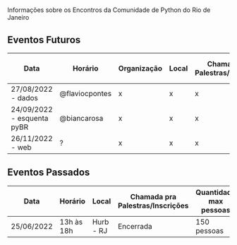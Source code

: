 # 
Informações sobre os Encontros da Comunidade de Python do Rio de Janeiro

## Eventos Futuros

| Data | Horário | Organização | Local | Chamada pra Palestras/Inscrições | Quantidade max pessoas |
| ---------- | ------------ | ------------ | ------------ | ----------- | ----------- |
| 27/08/2022 - dados | @flaviocpontes | x| x | x | x
| 24/09/2022 - esquenta pyBR | @biancarosa | x | x | x | x
| 26/11/2022 - web  | ? | x | x | x | x


## Eventos Passados



| Data | Horário | Local | Chamada pra Palestras/Inscrições | Quantidade max pessoas |
| ---------- | ------------ | ------------ | ------------ | ----------- |
| 25/06/2022 | 13h às 18h | Hurb - RJ | Encerrada | 150 pessoas
